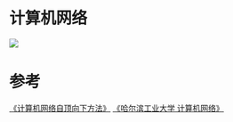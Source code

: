 # 计算机网络
<img src="http://cdn.yangchaofan.cn/BlogGifRes/20210407/CoGqf7SJE8IX.png">

# 参考
[《计算机网络自顶向下方法》]()
[《哈尔滨工业大学 计算机网络》](https://www.bilibili.com/video/BV1Up411Z7hC)
